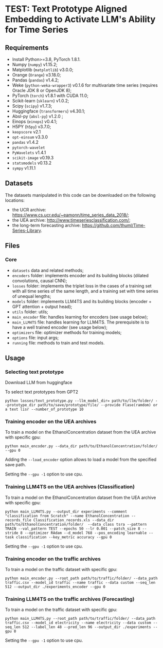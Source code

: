 # TEST: Text Prototype Aligned Embedding to Activate LLM's Ability for Time Series

## Requirements

 - Install Python>=3.8, PyTorch 1.8.1.
 - Numpy (`numpy`) v1.15.2;
 - Matplotlib (`matplotlib`) v3.0.0;
 - Orange (`Orange`) v3.18.0;
 - Pandas (`pandas`) v1.4.2;
 - Weke (`python-weka-wrapper3`) v0.1.6 for multivariate time series (requires Oracle JDK 8 or OpenJDK 8);
 - PyTorch (`torch`) v1.8.1 with CUDA 11.0;
 - Scikit-learn (`sklearn`) v1.0.2;
 - Scipy (`scipy`) v1.7.3;
 - Huggingface (`transformers`) v4.30.1;
 - Absl-py (`absl-py`) v1.2.0 ;
 - Einops (`einops`) v0.4.1;
 - H5PY (`h5py`) v3.7.0;
 - `keopscore` v2.1
 - `opt-einsum` v3.3.0
 - `pandas` v1.4.2 
 - `pytorch-wavelet` 
 - `PyWavelets` v1.4.1
 - `scikit-image` v0.19.3
 - `statsmodels` v0.13.2
 - `sympy` v1.11.1
 

## Datasets

The datasets manipulated in this code can be downloaded on the following locations:
 - the UCR archive: https://www.cs.ucr.edu/~eamonn/time_series_data_2018/;
 - the UEA archive: http://www.timeseriesclassification.com/;
 - the long-term forecasting archive: https://github.com/thuml/Time-Series-Library.

## Files

### Core
 - `datasets` data and related methods;
 - `encoders` folder: implements encoder and its building blocks (dilated
   convolutions, causal CNN);
 - `losses` folder: implements the triplet loss in the cases of a training set
   with all time series of the same length, and a training set with time series
   of unequal lengths;
 - `models` folder: implements LLM4TS and its building blocks (encoder + GPT attention + output head);
 - `utils` folder: utils;
 - `main_encoder` file: handles learning for encoders (see usage below);
 - `main_LLM4TS` file: handles learning for LLM4TS. The prerequisite is to have a well trained encoder (see usage below);
 - `optimizers` file: optimizer methods for training models;
 - `options` file: input args;
 - `running` file: methods to train and test models.




## Usage

### Selecting text prototype

Download LLM from huggingface

To select text prototypes from GPT2

`python losses/text_prototype.py --llm_model_dir= path/to/llm/folder/ --prototype_dir path/to/save/prototype/file/ --provide Flase(ramdom) or a text lisr --number_of_prototype 10`


### Training encoder on the UEA archives

To train a model on the EthanolConcentration dataset from the UEA archive with specific gpu:

`python main_encoder.py --data_dir path/to/EthanolConcentration/folder/ --gpu 0`

Adding the `--load_encoder` option allows to load a model from the specified save path.

Setting the `--gpu -1` option to use cpu.

### Training LLM4TS on the UEA archives (Classification)

To train a model on the EthanolConcentration dataset from the UEA archive with specific gpu:

`python main_LLM4TS.py --output_dir experiments --comment "classification from Scratch" --name EthanolConcentration --records_file Classification_records.xls --data_dir path/to/EthanolConcentration/folder/  --data_class tsra --pattern TRAIN --val_pattern TEST --epochs 50 --lr 0.001 --patch_size 8 --stride 8 --optimizer RAdam --d_model 768 --pos_encoding learnable --task classification
--key_metric accuracy --gpu 0`

Setting the `--gpu -1` option to use cpu.


### Training encoder on the traffic archives

To train a model on the traffic dataset with specific gpu:

`python main_encoder.py --root_path path/to/traffic/folder/ --data_path traffic.csv --model_id traffic --name traffic --data custom --seq_len 512 --output_dir ./experiments_encoder --gpu 0`

### Training LLM4TS on the traffic archives (Forecasting)

To train a model on the traffic dataset with specific gpu:

`python main_LLM4TS.py --root_path path/to/traffic/folder/ --data_path traffic.csv --model_id electricity --name electricity --data custom --seq_len 512 --label_len 48 --pred_len 96 --output_dir ./experiments --gpu 0`

Setting the `--gpu -1` option to use cpu.
